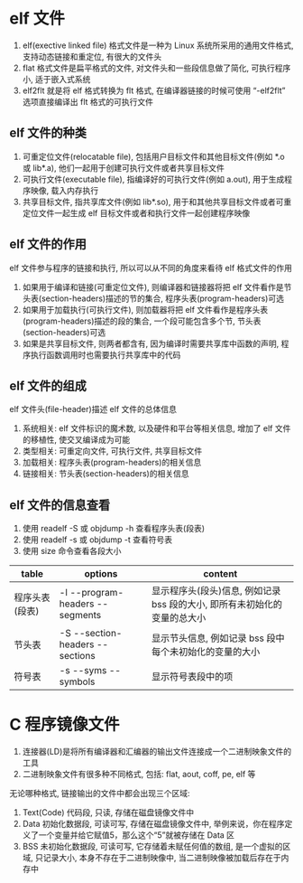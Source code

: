 # elf 文件

1. elf(exective linked file) 格式文件是一种为 Linux 系统所采用的通用文件格式, 支持动态链接和重定位, 有很大的文件头
2. flat 格式文件是扁平格式的文件, 对文件头和一些段信息做了简化, 可执行程序小, 适于嵌入式系统
3. elf2flt 就是将 elf 格式转换为 flt 格式, 在编译器链接的时候可使用 “-elf2flt” 选项直接编译出 flt 格式的可执行文件

## elf 文件的种类

1. 可重定位文件(relocatable file), 包括用户目标文件和其他目标文件(例如 \*.o 或 lib\*.a), 他们一起用于创建可执行文件或者共享目标文件
2. 可执行文件(executable file), 指编译好的可执行文件(例如 a.out), 用于生成程序映像, 载入内存执行
3. 共享目标文件, 指共享库文件(例如 lib\*.so), 用于和其他共享目标文件或者可重定位文件一起生成 elf 目标文件或者和执行文件一起创建程序映像

## elf 文件的作用

elf 文件参与程序的链接和执行, 所以可以从不同的角度来看待 elf 格式文件的作用

1. 如果用于编译和链接(可重定位文件), 则编译器和链接器将把 elf 文件看作是节头表(section-headers)描述的节的集合, 程序头表(program-headers)可选
2. 如果用于加载执行(可执行文件), 则加载器将把 elf 文件看作是程序头表(program-headers)描述的段的集合, 一个段可能包含多个节, 节头表(section-headers)可选
3. 如果是共享目标文件, 则两者都含有, 因为编译时需要共享库中函数的声明, 程序执行函数调用时也需要执行共享库中的代码

## elf 文件的组成

elf 文件头(file-header)描述 elf 文件的总体信息

1. 系统相关: elf 文件标识的魔术数, 以及硬件和平台等相关信息, 增加了 elf 文件的移植性, 使交叉编译成为可能
2. 类型相关: 可重定向文件, 可执行文件, 共享目标文件
3. 加载相关: 程序头表(program-headers)的相关信息
4. 链接相关: 节头表(section-headers)的相关信息

## elf 文件的信息查看

1. 使用 readelf -S 或 objdump -h 查看程序头表(段表)
2. 使用 readelf -s 或 objdump -t 查看符号表
3. 使用 size 命令查看各段大小

| table        | options                         | content                                                         |
| ------------ | ------------------------------- | --------------------------------------------------------------- |
| 程序头表(段表) | -l --program-headers --segments | 显示程序头(段头)信息, 例如记录 bss 段的大小, 即所有未初始化的变量的总大小 |
| 节头表        | -S --section-headers --sections | 显示节头信息, 例如记录 bss 段中每个未初始化的变量的大小                 |
| 符号表        | -s --syms --symbols             | 显示符号表段中的项                                                 |

# C 程序镜像文件

1. 连接器(LD)是将所有编译器和汇编器的输出文件连接成一个二进制映象文件的工具
2. 二进制映象文件有很多种不同格式, 包括: flat, aout, coff, pe, elf 等

无论哪种格式, 链接输出的文件中都会出现三个区域:

1. Text(Code) 代码段, 只读, 存储在磁盘镜像文件中
2. Data 初始化数据段, 可读可写, 存储在磁盘镜像文件中, 举例来说，你在程序定义了一个变量并给它赋值5，那么这个“5”就被存储在 Data 区
3. BSS 未初始化数据段, 可读可写, 它存储着未赋任何值的数组, 是一个虚拟的区域, 只记录大小, 本身不存在于二进制映像中, 当二进制映像被加载后存在于内存中
